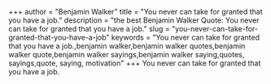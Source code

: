 +++
author = "Benjamin Walker"
title = "You never can take for granted that you have a job."
description = "the best Benjamin Walker Quote: You never can take for granted that you have a job."
slug = "you-never-can-take-for-granted-that-you-have-a-job"
keywords = "You never can take for granted that you have a job.,benjamin walker,benjamin walker quotes,benjamin walker quote,benjamin walker sayings,benjamin walker saying,quotes, sayings,quote, saying, motivation"
+++
You never can take for granted that you have a job.
